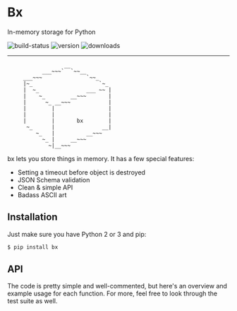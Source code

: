 # Bx

In-memory storage for Python

![build-status](https://travis-ci.org/tylucaskelley/bx-python.svg?branch=master)
![version](https://pypip.in/version/bx/badge.svg)
![downloads](https://pypip.in/download/bx/badge.svg)

---

```
                  __
           ___~~~`  `~~__
     ___~~~              `~~_
     |~_                     `~_
     |  ~_               ___ ~~ |
     |    ~_        __~~~       |
     |      ~_ __~~~            |
     |        |                 |
     |        |                 |
     |        |       bx        |
      ~_      |               __|
         ~_   |          __~~~
           ~_ |     __~~~
             ~|__~~~
```

bx lets you store things in memory. It has a few special features:

* Setting a timeout before object is destroyed
* JSON Schema validation
* Clean & simple API
* Badass ASCII art

## Installation

Just make sure you have Python 2 or 3 and pip:

```bash
$ pip install bx
```

## API

The code is pretty simple and well-commented, but here's an overview and example
usage for each function. For more, feel free to look through the test suite as well.
